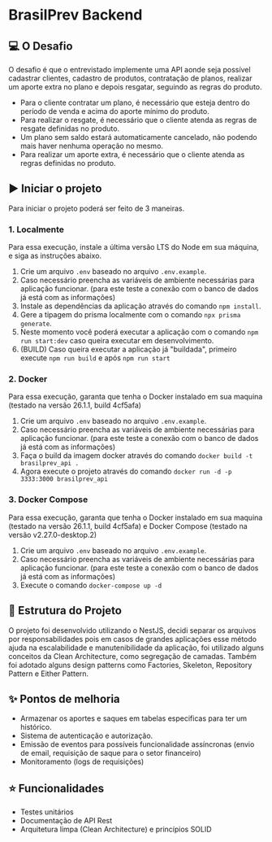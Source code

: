 # BrasilPrev Backend


## 💻 O Desafio
O desafio é que o entrevistado implemente uma API aonde seja possível cadastrar clientes, cadastro de produtos, contratação de
planos, realizar um aporte extra no plano e depois resgatar, seguindo as regras do produto.

- Para o cliente contratar um plano, é necessário que esteja dentro do período de venda e acima do aporte mínimo do produto.
- Para realizar o resgate, é necessário que o cliente atenda as regras de resgate definidas no produto.
- Um plano sem saldo estará automaticamente cancelado, não podendo mais haver nenhuma operação no mesmo.
- Para realizar um aporte extra, é necessário que o cliente atenda as regras definidas no produto.

## ▶️ Iniciar o projeto
Para iniciar o projeto poderá ser feito de 3 maneiras.

### 1. Localmente
Para essa execução, instale a última versão LTS do Node em sua máquina, e siga as instruções abaixo.

1. Crie um arquivo `.env` baseado no arquivo `.env.example`.
2. Caso necessário preencha as variáveis de ambiente necessárias para aplicação funcionar. (para este teste a conexão com o banco de dados já está com as informações)
3. Instale as dependências da aplicação através do comando `npm install`.
4. Gere a tipagem do prisma localmente com o comando `npx prisma generate`.
6. Neste momento você poderá executar a aplicação com o comando `npm run start:dev` caso queira executar em desenvolvimento.
7. (BUILD) Caso queira executar a aplicação já "buildada", primeiro execute `npm run build` e após `npm run start`

### 2. Docker
Para essa execução, garanta que tenha o Docker instalado em sua maquina (testado na versão 26.1.1, build 4cf5afa)

1. Crie um arquivo `.env` baseado no arquivo `.env.example`.
2. Caso necessário preencha as variáveis de ambiente necessárias para aplicação funcionar. (para este teste a conexão com o banco de dados já está com as informações)
3. Faça o build da imagem docker através do comando `docker build -t brasilprev_api .`
4. Agora execute o projeto através do comando `docker run -d -p 3333:3000 brasilprev_api`

### 3. Docker Compose
Para essa execução, garanta que tenha o Docker instalado em sua maquina (testado na versão 26.1.1, build 4cf5afa) e Docker Compose (testado na versão v2.27.0-desktop.2)

1. Crie um arquivo `.env` baseado no arquivo `.env.example`.
2. Caso necessário preencha as variáveis de ambiente necessárias para aplicação funcionar. (para este teste a conexão com o banco de dados já está com as informações)
3. Execute o comando `docker-compose up -d`

## 🧱 Estrutura do Projeto
O projeto foi desenvolvido utilizando o NestJS, decidi separar os arquivos por responsabilidades pois em casos de grandes aplicações esse método ajuda na escalabilidade e manutenibilidade da aplicação, foi utilizado alguns conceitos da Clean Architecture, como segregação de camadas. Também foi adotado alguns design patterns como Factories, Skeleton, Repository Pattern e Either Pattern.


## ✨ Pontos de melhoria
- Armazenar os aportes e saques em tabelas especificas para ter um histórico.
- Sistema de autenticação e autorização.
- Emissão de eventos para possíveis funcionalidade assíncronas (envio de email, requisição de saque para o setor financeiro)
- Monitoramento (logs de requisições)

## ⭐️ Funcionalidades
- Testes unitários
- Documentação de API Rest
- Arquitetura limpa (Clean Architecture) e princípios SOLID
